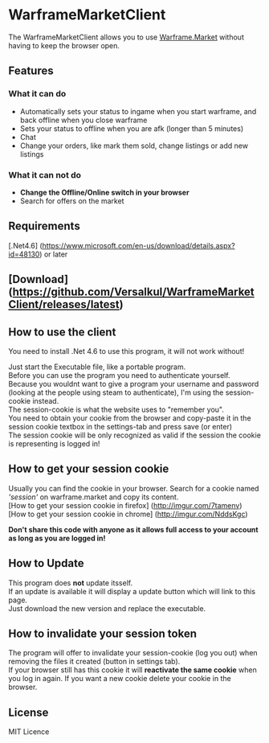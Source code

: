 # WarframeMarketClient
The WarframeMarketClient allows you to use [Warframe.Market](http://warframe.market) without having to keep the browser open.

## Features
### What it can do

 - Automatically sets your status to ingame when you start warframe, and back offline when you close warframe 
 - Sets your status to offline when you are afk (longer than 5 minutes)
 - Chat 
 - Change your orders, like mark them sold, change listings or add new listings

### What it can **not** do
 - **Change the Offline/Online switch in your browser**
 - Search for offers on the market

## Requirements

[.Net4.6] (https://www.microsoft.com/en-us/download/details.aspx?id=48130) or later

## [Download] (https://github.com/Versalkul/WarframeMarketClient/releases/latest)

## How to use the client
You need to install .Net 4.6 to use this program, it will not work without! 

Just start the Executable file, like a portable program.  
Before you can use the program you need to authenticate yourself.  
Because you wouldnt want to give a program your username and password (looking at the people using steam to authenticate), I'm using the session-cookie instead.  
The session-cookie is what the website uses to "remember you".  
You need to obtain your cookie from the browser and copy-paste it in the session cookie textbox in the settings-tab and press save (or enter)  
The session cookie will be only recognized as valid if the session the cookie is representing is logged in!    

## How to get your session cookie
Usually you can find the cookie in your browser. Search for a cookie named *'session'* on warframe.market and copy its content.  
[How to get your session cookie in firefox] (http://imgur.com/7tamenv)  
[How to get your session cookie in chrome] (http://imgur.com/NddsKgc)  

**Don't share this code with anyone as it allows full access to your account as long as you are logged in!**

## How to Update
This program does **not** update itsself.  
If an update is available it will display a update button which will link to this page.  
Just download the new version and replace the executable.

## How to invalidate your session token
The program will offer to invalidate your session-cookie (log you out) when removing the files it created (button in settings tab).  
If your browser still has this cookie it will **reactivate the same cookie** when you log in again.
If you want a new cookie delete your cookie in the browser.

## License
MIT Licence
